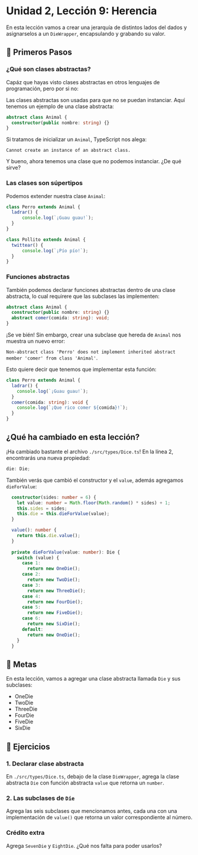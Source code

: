 # Unidad 2, Lección 9: Herencia

En esta lección vamos a crear una jerarquía de distintos lados del dados y asignarselos a un `DieWrapper`, encapsulando y grabando su valor.

## 🐾 Primeros Pasos

### ¿Qué son clases abstractas?

Capáz que hayas visto clases abstractas en otros lenguajes de programación, pero por si no:

Las clases abstractas son usadas para que no se puedan instanciar. Aquí tenemos un ejemplo de una clase abstracta:

```typescript
abstract class Animal {
  constructor(public nombre: string) {}
}
```

Si tratamos de inicializar un `Animal`, TypeScript nos alega:

`Cannot create an instance of an abstract class.`

Y bueno, ahora tenemos una clase que no podemos instanciar. ¿De qué sirve?

### Las clases son súpertipos

Podemos extender nuestra clase `Animal`:

```typescript
class Perro extends Animal {
  ladrar() {
      console.log(`¡Guau guau!`);
  }
}

class Pollito extends Animal {
  twittear() {
      console.log(`¡Pío pío!`);
  }
}
```

### Funciones abstractas

También podemos declarar funciones abstractas dentro de una clase abstracta, lo cual requirere que las subclases las implementen:

```typescript
abstract class Animal {
  constructor(public nombre: string) {}
  abstract comer(comida: string): void;
}
```

¡Se ve bién! Sin embargo, crear una subclase que hereda de `Animal` nos muestra un nuevo error:

`Non-abstract class 'Perro' does not implement inherited abstract member 'comer' from class 'Animal'`.

Esto quiere decir que tenemos que implementar esta función:

```typescript
class Perro extends Animal {
  ladrar() {
    console.log(`¡Guau guau!`);
  }
  comer(comida: string): void {
    console.log(`¡Que rico comer ${comida}!`);
  }
}
```

## ¿Qué ha cambiado en esta lección?

¡Ha cambiado bastante el archivo `./src/types/Dice.ts`! En la línea 2, encontrarás una nueva propiedad:

```typescript
die: Die;
```

También verás que cambió el constructor y el `value`, además agregamos `dieForValue`:

```typescript
  constructor(sides: number = 6) {
    let value: number = Math.floor(Math.random() * sides) + 1;
    this.sides = sides;
    this.die = this.dieForValue(value);
  }

  value(): number {
    return this.die.value();
  }
  
  private dieForValue(value: number): Die {
    switch (value) {
      case 1:
        return new OneDie();
      case 2:
        return new TwoDie();
      case 3:
        return new ThreeDie();
      case 4:
        return new FourDie();
      case 5:
        return new FiveDie();
      case 6:
        return new SixDie();
      default:
        return new OneDie();
    }
  }
```


## 🥅 Metas

En esta lección, vamos a agregar una clase abstracta llamada `Die` y sus subclases:

- OneDie
- TwoDie
- ThreeDie
- FourDie
- FiveDie
- SixDie

## 🤸 Ejercicios

### 1. Declarar clase abstracta

En `./src/types/Dice.ts`, debajo de la clase `DieWrapper`, agrega la clase abstracta `Die` con función abstracta `value` que retorna un `number`.

### 2. Las subclases de `Die`

Agrega las seis subclases que mencionamos antes, cada una con una implementación de `value()` que retorna un valor correspondiente al número.

### Crédito extra

Agrega `SevenDie` y `EightDie`. ¿Qué nos falta para poder usarlos?
